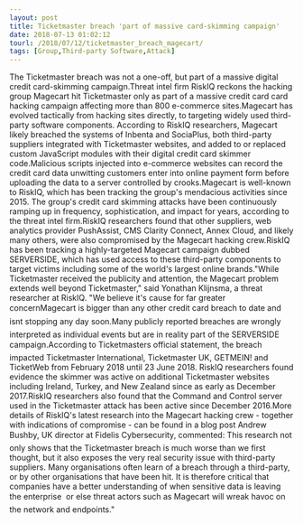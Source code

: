 ```yaml
---
layout: post
title: Ticketmaster breach 'part of massive card-skimming campaign'
date: 2018-07-13 01:02:12
tourl: /2018/07/12/ticketmaster_breach_magecart/
tags: [Group,Third-party Software,Attack]
---
```

The Ticketmaster breach was not a one-off, but part of a massive digital credit card-skimming campaign.Threat intel firm RiskIQ reckons the hacking group Magecart hit Ticketmaster only as part of a massive credit card card hacking campaign affecting more than 800 e-commerce sites.Magecart has evolved tactically from hacking sites directly, to targeting widely used third-party software components. According to RiskIQ researchers, Magecart likely breached the systems of Inbenta and SociaPlus, both third-party suppliers integrated with Ticketmaster websites, and added to or replaced custom JavaScript modules with their digital credit card skimmer code.Malicious scripts injected into e-commerce websites can record the credit card data unwitting customers enter into online payment form before uploading the data to a server controlled by crooks.Magecart is well-known to RiskIQ, which has been tracking the group's mendacious activities since 2015. The group's credit card skimming attacks have been continuously ramping up in frequency, sophistication, and impact for years, according to the threat intel firm.RiskIQ researchers found that other suppliers, web analytics provider PushAssist, CMS Clarity Connect, Annex Cloud, and likely many others, were also compromised by the Magecart hacking crew.RiskIQ has been tracking a highly-targeted Magecart campaign dubbed SERVERSIDE, which has used access to these third-party components to target victims including some of the world's largest online brands."While Ticketmaster received the publicity and attention, the Magecart problem extends well beyond Ticketmaster," said Yonathan Klijnsma, a threat researcher at RiskIQ. "We believe it's cause for far greater concernMagecart is bigger than any other credit card breach to date and isnt stopping any day soon.Many publicly reported breaches are wrongly interpreted as individual events but are in reality part of the SERVERSIDE campaign.According to Ticketmasters official statement, the breach impacted Ticketmaster International, Ticketmaster UK, GETMEIN! and TicketWeb from February 2018 until 23 June 2018. RiskIQ researchers found evidence the skimmer was active on additional Ticketmaster websites including Ireland, Turkey, and New Zealand since as early as December 2017.RiskIQ researchers also found that the Command and Control server used in the Ticketmaster attack has been active since December 2016.More details of RiskIQ's latest research into the Magecart hacking crew - together with indications of compromise - can be found in a blog post Andrew Bushby, UK director at Fidelis Cybersecurity, commented: This research not only shows that the Ticketmaster breach is much worse than we first thought, but it also exposes the very real security issue with third-party suppliers. Many organisations often learn of a breach through a third-party, or by other organisations that have been hit. It is therefore critical that companies have a better understanding of when sensitive data is leaving the enterprise  or else threat actors such as Magecart will wreak havoc on the network and endpoints."